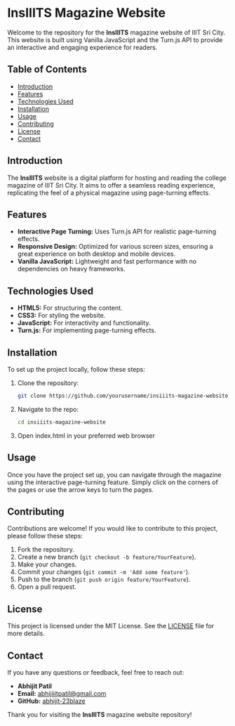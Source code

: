 # InsIIITS Magazine Website

Welcome to the repository for the **InsIIITS** magazine website of IIIT Sri City. This website is built using Vanilla JavaScript and the Turn.js API to provide an interactive and engaging experience for readers.

## Table of Contents

- [Introduction](#introduction)
- [Features](#features)
- [Technologies Used](#technologies-used)
- [Installation](#installation)
- [Usage](#usage)
- [Contributing](#contributing)
- [License](#license)
- [Contact](#contact)

## Introduction

The **InsIIITS** website is a digital platform for hosting and reading the college magazine of IIIT Sri City. It aims to offer a seamless reading experience, replicating the feel of a physical magazine using page-turning effects.

## Features

- **Interactive Page Turning:** Uses Turn.js API for realistic page-turning effects.
- **Responsive Design:** Optimized for various screen sizes, ensuring a great experience on both desktop and mobile devices.
- **Vanilla JavaScript:** Lightweight and fast performance with no dependencies on heavy frameworks.

## Technologies Used

- **HTML5:** For structuring the content.
- **CSS3:** For styling the website.
- **JavaScript:** For interactivity and functionality.
- **Turn.js:** For implementing page-turning effects.

## Installation

To set up the project locally, follow these steps:

1. Clone the repository:
   ```bash
   git clone https://github.com/yourusername/insiiits-magazine-website.git
2. Navigate to the repo:
   ```bash
   cd insiiits-magazine-website
3. Open index.html in your preferred web browser

## Usage

Once you have the project set up, you can navigate through the magazine using the interactive page-turning feature. Simply click on the corners of the pages or use the arrow keys to turn the pages.

## Contributing

Contributions are welcome! If you would like to contribute to this project, please follow these steps:

1. Fork the repository.
2. Create a new branch (`git checkout -b feature/YourFeature`).
3. Make your changes.
4. Commit your changes (`git commit -m 'Add some feature'`).
5. Push to the branch (`git push origin feature/YourFeature`).
6. Open a pull request.

## License

This project is licensed under the MIT License. See the [LICENSE](LICENSE) file for more details.

## Contact

If you have any questions or feedback, feel free to reach out:

- **Abhijit Patil**
- **Email:** abhijiiitpatil@gmail.com
- **GitHub:** [abhijit-23blaze](https://github.com/abhijit-23blaze)

Thank you for visiting the **InsIIITS** magazine website repository!


